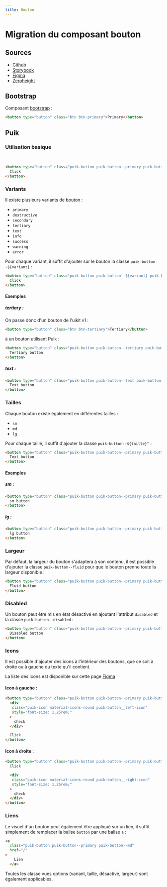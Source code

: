 ```yaml
---
title: Bouton
---
```


# Migration du composant bouton

## Sources

- [Github](https://github.com/PrestaShopCorp/puik/tree/main/packages/components/button)
- [Storybook](https://uikit.prestashop.com/?path=/story/components-button--default)
- [Figma](https://www.figma.com/file/CUc5n1r2UIH30Tqec5DOvN/PrestaShop-Design-Kit?node-id=3633-20995&t=9EjJ88PaDg6dpkhT-0)
- [Zeroheight](https://zeroheight.com/47c0ab1be/p/9052bc-buttons/b/27e71a)

## Bootstrap

Composant [bootstrap](https://getbootstrap.com/docs/4.0/components/buttons/) : 

```html
<button type="button" class="btn btn-primary">Primary</button>
```

## Puik

### Utilisation basique

<br>

```html
<button type="button" class="puik-button puik-button--primary puik-button--md">
  Click
</button>
```

### Variants

Il existe plusieurs variants de bouton :
  - `primary`
  - `destructive`
  - `secondary`
  - `tertiary`
  - `text`
  - `info`
  - `success`
  - `warning`
  - `error`

Pour chaque variant, il suffit d'ajouter sur le bouton la classe `puik-button--${variant}` :

```html
<button type="button" class="puik-button puik-button--${variant} puik-button--md">
  Click
</button>
```

#### Exemples

##### tertiary :

On passe donc d'un bouton de l'uikit v1 :

```html
<button type="button" class="btn btn-tertiary">Tertiary</button>
```

à un bouton utilisant Puik :

```html
<button type="button" class="puik-button puik-button--tertiary puik-button--md">
  Tertiary button
</button>
```

##### text :

```html
<button type="button" class="puik-button puik-button--text puik-button--md">
  Text button
</button>
```

### Tailles

Chaque bouton existe également en différentes tailles :
- `sm`
- `md`
- `lg`

Pour chaque taille, il suffit d'ajouter la classe `puik-button--${taille}"` :

```html
<button type="button" class="puik-button puik-button--primary puik-button--${taille}">
  Text button
</button>
```

#### Exemples

##### sm :

```html
<button type="button" class="puik-button puik-button--primary puik-button--sm">
  sm button
</button>
```

##### lg :

```html
<button type="button" class="puik-button puik-button--primary puik-button--lg">
  lg button
</button>
```

### Largeur

Par défaut, la largeur du bouton s'adaptera à son contenu, il est possible d'ajouter la classe `puik-button--fluid` pour que le bouton prenne toute la largeur disponible :

```html
<button type="button" class="puik-button puik-button--primary puik-button--md puik-button--fluid">
  Fluid button
</button>
```

### Disabled

Un bouton peut être mis en état désactivé en ajoutant l'attribut `disabled` et la classe `puik-button--disabled` :

```html
<button type="button" class="puik-button puik-button--primary puik-button--md puik-button--disabled" disabled>
  Disabled button
</button>
```

### Icons

Il est possible d'ajouter des icons à l'intérieur des boutons, que ce soit à droite ou à gauche du texte qu'il contient.

La liste des icons est disponible sur cette page [Figma](https://www.figma.com/file/CUc5n1r2UIH30Tqec5DOvN/PrestaShop-Design-Kit?node-id=49-12965&t=nllH1z52Z4F1eE3k-0)

#### Icon à gauche :

```html
<button type="button" class="puik-button puik-button--primary puik-button--md">
  <div
   class="puik-icon material-icons-round puik-button__left-icon"
   style="font-size: 1.25rem;"
  >
    check
  </div>

  Click
</button>
```
#### Icon à droite :

```html
<button type="button" class="puik-button puik-button--primary puik-button--md">
  Click

  <div
   class="puik-icon material-icons-round puik-button__right-icon"
   style="font-size: 1.25rem;"
  >
    check
  </div>
</button>
```

### Liens

Le visuel d'un bouton peut également être appliqué sur un lien, il suffit simplement de remplacer la balise `button` par une balise `a` :

```html
<a
  class="puik-button puik-button--primary puik-button--md"
  href="/"
>
    Lien
  </a>
```

Toutes les classe vues options (variant, taille, désactivé, largeur) sont également applicables.
